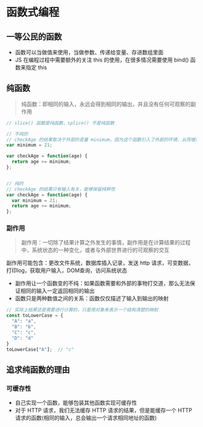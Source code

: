 # 函数式编程

## 一等公民的函数

* 函数可以当做值来使用，当做参数、传递给变量、存进数组里面
* JS 在编程过程中需要额外的关注 this 的使用，在很多情况需要使用 bind() 函数来指定 this

## 纯函数

> 纯函数：即相同的输入，永远会得到相同的输出，并且没有任何可观察的副作用

```js
// slice() 函数是纯函数，splice() 不是纯函数

// 不纯的
// checkAge 的结果取决于外部的变量 minimum，因为这个函数引入了外部的环境，从而增加了认知负荷
var minimum = 21;

var checkAge = function(age) {
  return age >= minimum;
};


// 纯的
// checkAge 的结果只有输入有关，能够保留纯粹性
var checkAge = function(age) {
  var minimum = 21;
  return age >= minimum;
};
```

### 副作用

> 副作用：一切除了结果计算之外发生的事情，副作用是在计算结果的过程中，系统状态的一种变化，或者与外部世界进行的可观察的交互

副作用可能包含：更改文件系统，数据库插入记录，发送 http 请求，可变数据，打印log，获取用户输入，DOM查询，访问系统状态

* 副作用让一个函数变的不纯：如果函数需要和外部的事物打交道，那么无法保证相同的输入一定返回相同的输出
* 函数只是两种数值之间的关系：函数仅仅描述了输入到输出的映射

```js
// 实际上结果还是需要进行计算的，只是用对象来表示一个结构清楚的映射
const toLowerCase = {
  "A": "a",
  "B": "b",
  "C": "c",
  "D": "d"
}
toLowerCase["A"];  // "c"
```

## 追求纯函数的理由

### 可缓存性

* 自己实现一个函数，能够包装其他函数实现可缓存性
* 对于 HTTP 请求，我们无法缓存 HTTP 请求的结果，但是能缓存一个 HTTP 请求的函数(相同的输入，总会输出一个请求相同地址的函数)
